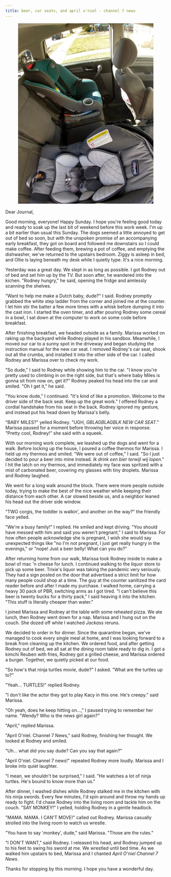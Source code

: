 ```yaml
---
title: beer, car seats, and april o'niel - channel 7 news
---
```


<figure>
  <a href="/images/banners/2020-03-22.jpg">
    <img alt="banner" src="/images/banners/2020-03-22.jpg"/>
  </a>
</figure>

Dear Journal,

Good morning, everyone!  Happy Sunday.  I hope you're feeling good
today and ready to soak up the last bit of weekend before this work
week.  I'm up a bit earlier than usual this Sunday.  The dogs seemed a
little annoyed to get out of bed so soon, but with the unspoken
promise of an accompanying early breakfast, they got on board and
followed me downstairs so I could make coffee.  After feeding them,
brewing a pot of coffee, and emptying the dishwasher, we've returned
to the upstairs bedroom.  Ziggy is asleep in bed, and Ollie is laying
beneath my desk while I quietly type.  It's a nice morning.

Yesterday was a great day.  We slept in as long as possible.  I got
Rodney out of bed and set him up by the TV.  But soon after, he
wandered into the kichen.  "Rodney hungry," he said, opening the
fridge and aimlessly scanning the shelves.

"Want to help me make a Dutch baby, dude?" I said.  Rodney promptly
grabbed the white step ladder from the corner and joined me at the
counter.  I let him stir the batter a few more times with a whisk
before dumping it into the cast iron.  I started the oven timer, and
after pouring Rodney some cereal in a bowl, I sat down at the computer
to work on some code before breakfast.

After finishing breakfast, we headed outside as a family.  Marissa
worked on raking up the backyard while Rodney played in his sandbox.
Meanwhile, I moved our car to a sunny spot in the driveway and began
studying the instruction manual for the new car seat.  I removed
Rodney's car seat, shook out all the crumbs, and installed it into the
other side of the car.  I called Rodney and Marissa over to check my
work.

"So dude," I said to Rodney while showing him to the car.  "I know
you're pretty used to climbing in on the right side, but that's where
baby Miles is gonna sit from now on, get it?"  Rodney peaked his head
into the car and smiled.  "Oh I get it," he said.

"You know dude," I continued.  "It's kind of like a promotion.
Welcome to the driver side of the back seat.  Keep up the great work."
I offered Rodney a cordial handshake from his seat in the back.
Rodney ignored my gesture, and instead put his head down by Marissa's
belly.

"BABY MILES?" yelled Rodney.  "UGH, _GBLAGBLAGBLK NEW CAR SEAT_."
Marissa paused for a moment before throwing her voice in response.
"Pretty cool, Rodney!" she said with a squeek.

With our morning work complete, we leashed up the dogs and went for a
walk.  Before locking up the house, I poured a coffee thermos for
Marissa.  I held up my thermos and smiled.  "We were out of coffee," I
said.  "So I just decided to pour a beer into mine instead.  _Ik drink
een bier terwijl wij lopen_."  I hit the latch on my thermos, and
immediately my face was spritzed with a mist of carbonated beer,
covering my glasses with tiny droplets.  Marissa and Rodney laughed.

We went for a long walk around the block.  There were more people
outside today, trying to make the best of the nice weather while
keeping their distance from each other.  A car slowed beside us, and a
neighbor leaned his head out the driver side window.

"TWO corgis, the toddler is walkin', and another on the way?" the
friendly face yelled.

"We're a busy family!" I replied.  He smiled and kept driving.  "You
should have messed with him and said you weren't pregnant," I said to
Marissa.  For how often people acknowledge she is pregnant, I wish she
would say unexpected things like "no I'm not pregnant, I just get
really hungry in the evenings," or "nope!  Just a beer belly!  What
can you do?"

After returning home from our walk, Marissa took Rodney inside to make
a bowl of mac 'n cheese for lunch.  I continued walking to the liquor
store to pick up some beer.  Trixie's liquor was taking the pandemic
very seriously.  They had a sign posted on the door that advertised a
strict limit for how many people could shop at a time.  The guy at the
counter sanitized the card reader before and after I made my purchase.
I walked home, carrying a heavy 30 pack of PBR, switching arms as I
got tired.  "I can't believe this beer is twenty bucks for a thirty
pack," I said heaving it into the kitchen.  "This stuff is literally
cheaper than water."

I joined Marissa and Rodney at the table with some reheated pizza.  We
ate lunch, then Rodney went down for a nap.  Marissa and I hung out on
the couch.  She dozed off while I watched _Jackass_ reruns.

We decided to order in for dinner.  Since the quarantine began, we've
managed to cook every single meal at home, and I was looking forward
to a break from cleaning up the kitchen.  We ordered food, and after
getting Rodney out of bed, we all sat at the dining room table ready
to dig in.  I got a kimchi Reuben with fries, Rodney got a grilled
cheese, and Marissa ordered a burger.  Together, we quietly picked at
our food.

"So how's that ninja turtles movie, dude?" I asked.  "What are the
turtles up to?"

"Yeah... TURTLES!" replied Rodney.

"I don't like the actor they got to play Kacy in this one.  He's
creepy." said Marissa.

"Oh yeah, does he keep hitting on...," I paused trying to remember her
name.  "Wendy?  Who is the news girl again?"

"April," replied Marissa.

"April O'niel.  Channel 7 News," said Rodney, finishing her
thought.  We looked at Rodney and smiled.

"Uh... what did you say dude?  Can you say that again?"

"April O'niel.  Channel 7 news!" repeated Rodney more loudly.  Marissa
and I broke into quiet laughter.

"I mean, we shouldn't be surprised," I said.  "He watches a lot of
ninja turtles.  He's bound to know more than us."

After dinner, I washed dishes while Rodney stalked me in the kitchen
with his ninja swords.  Every few minutes, I'd spin around and throw
my hands up ready to fight.  I'd chase Rodney into the living room and
tackle him on the couch.  "SAY MONKEY!" I yelled, holding Rodney in a
gentle headlock.

"MAMA.  MAMA.  I CAN'T MOVE!" called out Rodney.  Marissa casually
strolled into the living room to watch us wrestle.

"You have to say 'monkey', dude," said Marissa.  "Those are the
rules."

"I DON'T WANT," said Rodney.  I released his head, and Rodney jumped
up to his feet to swing his sword at me.  We wrestled until bed time.
As we walked him upstairs to bed, Marissa and I chanted _April O'niel
Channel 7 News_.

Thanks for stopping by this morning.  I hope you have a wonderful day.
